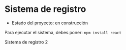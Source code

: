 <h1>Sistema de registro</h1>

- Estado del proyecto: en construcción

Para ejecutar el sistema, debes poner: 
``` npm install react ```

Sistema de registro 2
